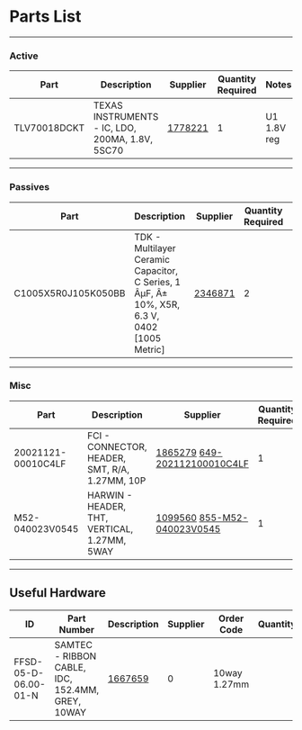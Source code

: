 # Parts List

----
### Active

| Part | Description | Supplier | Quantity Required | Notes
| ---  | ---         | ---       | ---               | ---
|TLV70018DCKT|TEXAS INSTRUMENTS - IC, LDO, 200MA, 1.8V, 5SC70|[1778221](http://uk.farnell.com/webapp/wcs/stores/servlet/Search?st=1778221)|1|U1 1.8V reg

----

### Passives

| Part | Description | Supplier | Quantity Required | Notes
| ---  | ---         | ---       | ---               | ---
|C1005X5R0J105K050BB|TDK - Multilayer Ceramic Capacitor, C Series, 1 ÂµF, Â± 10%, X5R, 6.3 V, 0402 [1005 Metric]|[2346871](http://uk.farnell.com/webapp/wcs/stores/servlet/Search?st=2346871)|2|C11, C12 1µF

----

### Misc

| Part | Description | Supplier | Quantity Required | Notes
| ---  | ---         | ---       | ---               | ---
|20021121-00010C4LF|FCI - CONNECTOR, HEADER, SMT, R/A, 1.27MM, 10P|[1865279](http://uk.farnell.com/webapp/wcs/stores/servlet/Search?st=1865279) [649-202112100010C4LF](http://uk.mouser.com/Search/Refine.aspx?N=1323043&Keyword=649-202112100010C4LF)|1|JTAG1
|M52-040023V0545|HARWIN - HEADER, THT, VERTICAL, 1.27MM, 5WAY|[1099560](http://uk.farnell.com/webapp/wcs/stores/servlet/Search?st=1099560) [855-M52-040023V0545](http://uk.mouser.com/Search/Refine.aspx?N=1323043&Keyword=855-M52-040023V0545)|1|JTAG2

----

## Useful Hardware

| ID | Part Number | Description | Supplier | Order Code | Quantity
| --- | --- | --- | --- | --- | ---
|FFSD-05-D-06.00-01-N|SAMTEC - RIBBON CABLE, IDC, 152.4MM, GREY, 10WAY|[1667659](http://uk.farnell.com/webapp/wcs/stores/servlet/Search?st=1667659)|0|10way 1.27mm
